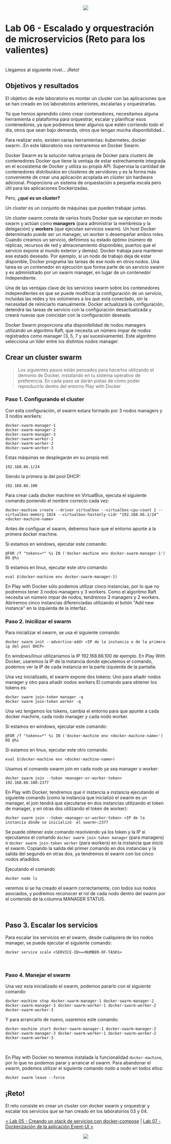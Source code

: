 <p align="center">
    <img src="../resources/header.png">
</p>

# Lab 06 - Escalado y orquestración de microservicios (Reto para los valientes)
<br/>
Llegamos al siguiente nivel... ¡Reto! 
<br/>

## Objetivos y resultados

El objetivo de este laboratorio es montar un cluster con las aplicaciones que se han creado en los laboratorios anteriores, escalarlas y orquestrarlas. 

Ya que hemos aprendido cómo crear contenedores, necesitamos alguna herramienta o plataforma para orquestrar, escalar y planificar esos contenedores, ya que podremos tener algunos que estén corriendo todo el día, otros que sean bajo demanda, otros que tengan mucha disponibilidad...

Para realizar esto, existen varias herramientas: kubernetes, docker swarm...En este laboratorio nos centraremos en Docker Swarm.

Docker Swarm es la solución nativa propia de Docker para clusters de contenedores Docker que tiene la ventaja de estar estrechamente integrada en el ecosistema de Docker y utiliza su propia API. Supervisa la cantidad de contenedores distribuidos en clústeres de servidores y es la forma más conveniente de crear una aplicación acoplada en clúster sin hardware adicional. Proporciona un sistema de orquestación a pequeña escala pero útil para las aplicaciones Dockerizadas.

Pero, **¿qué es un cluster?**

Un cluster es un conjunto de máquinas que pueden trabajar juntas.

Un cluster swarm consta de varios hosts Docker que se ejecutan en modo swarm y actúan como **managers** (para administrar la membresía y la delegación) y **workers** (que ejecutan servicios swarm). Un host Docker determinado puede ser un manager, un worker o desempeñar ambos roles. Cuando creamos un servicio, definimos su estado óptimo (número de réplicas, recursos de red y almacenamiento disponibles, puertos que el servicio expone al mundo exterior y demás). Docker trabaja para mantener ese estado deseado. Por ejemplo, si un nodo de trabajo deja de estar disponible, Docker programa las tareas de ese nodo en otros nodos. Una tarea es un contenedor en ejecución que forma parte de un servicio swarm y es administrado por un swarm manager, en lugar de un contenedor independiente.

Una de las ventajas clave de los servicios swarm sobre los contenedores independientes es que se puede modificar la configuración de un servicio, incluidas las redes y los volúmenes a los que está conectado, sin la necesidad de reiniciarlo manualmente. Docker actualizará la configuración, detendrá las tareas de servicio con la configuración desactualizada y creará nuevas que coincidan con la configuración deseada.


Docker Swarm proporciona alta disponibilidad de nodos managers utilizando un algoritmo Raft, que necesita un número impar de nodos registrados como manager (3, 5, 7 y así sucesivamente). Este algoritmo selecciona un líder entre los distintos nodos manager.
<br/>

## Crear un cluster swarm

> Los siguientes pasos están pensados para hacerlos utilizando el demonio de Docker, instalando en tu sistema operativo de preferencia. En cada paso se darán pistas de cómo poder reproducirlo dentro del entorno Play with Docker 

### Paso 1. Configurando el cluster

Con esta configuración, el swarm estara formado por 3 nodos managers y 3 nodos workers:

    docker-swarm-manager-1
    docker-swarm-manager-2
    docker-swarm-manager-3
    docker-swarm-worker-1
    docker-swarm-worker-2
    docker-swarm-worker-3

Estas máquinas se desplegarán en su propia red:

    192.168.66.1/24

Siendo la primera ip del pool DHCP:

    192.168.66.100

Para crear cada docker machine en VirtualBox, ejecuta el siguiente comando poniendo el nombre correcto  cada vez:	

    docker-machine create --driver virtualbox --virtualbox-cpu-count 1 --virtualbox-memory 1024 --virtualbox-hostonly-cidr "192.168.66.1/24" <docker-machine-name>

Antes de configuar el swarm, debemos hace que el entorno apunte a la primera docker machine.

Si estamos en windows, ejecutar este comando:

    @FOR /f "tokens=*" %i IN ('docker-machine env docker-swarm-manager-1') DO @%i

Si estamos en linux, ejecutar este otro comando:

    eval $(docker-machine env docker-swarm-manager-1)

En Play with Docker sólo podemos utilizar cinco instancias, por lo que no podremos tener 3 nodos managers y 3 workers. Como el algoritmo Raft necesita un número impar de nodos, tendremos 3 managers y 2 workers. Abriremos cinco instancias diferenciadas utilizando el botón "Add new instance" en la izquierda de la interfaz.
	
### Paso 2. Inicilizar el swarm

Para inicializar el swarm, se usa el siguiente comando:

    docker swarm init --advertise-addr <IP de la instancia o de la primera ip del pool DHCP> 

En windows/linux utilizaríamos la IP 192.168.66.100 de ejemplo. En Play With Docker, usaremos la IP de la instancia donde ejecutemos el comando, podemos ver la IP de cada instancia en la parte izquierda de la pantalla.

Una vez inicializado, el swarm expone dos tokens: Uno para añadir nodos manager y otro para añadir nodos workers
El comando para obtener los tokens es:

    docker swarm join-token manager -q
    docker swarm join-token worker -q

Una vez tengamos los tokens, cambia el entorno para que apunte a cada docker machine, cada nodo manager y cada nodo worker.
	
Si estamos en windows, ejecutar este comando:

    @FOR /f "tokens=*" %i IN ('docker-machine env <docker-machine-name>') DO @%i

Si estamos en linux, ejecutar este otro comando:

    eval $(docker-machine env <docker-machine-name>)

Usamos el comando swarm join en cada nodo ya sea manager o worker:

    docker swarm join --token <manager-or-worker-token> 192.168.66.100:2377

En Play with Docker, tendremos que ir instancia a instancia ejecutando el siguiente comando (como la instancia que inicializó el swarm es un manager, el join tendrá que ejecutarse en dos instancias utilizando el token de manager, y en otras dos utilizando el token de worker):

    docker swarm join --token <manager-or-worker-token> <IP de la instancia dónde se inicializó  el swarm>:2377

Se puede obtener este comando resolviendo ya los token y la IP si ejecutamos el comando `docker swarm join-token manager` (para managers) o `docker swarm join-token worker` (para workers) en la instancia que inició el swarm. Copiando la salida del primer comando en dos instancias y la salida del segundo en otras dos, ya tendremos el swarm con los cinco nodos añadidos.

Ejecutando el comando

    docker node ls

veremos si se ha creado el swarm correctamente, con todos sus nodos asociados, y podremos reconocer el rol de cada nodo dentro del swarm por el contenido de la columna MANAGER STATUS.

<br/>

## Paso 3. Escalar los servicios ##

Para escalar los servicios en el swarm, desde cualquiera de los nodos manager, se puede ejecutar el siguiente comando:

	docker service scale <SERVICE-ID>=<NUMBER-OF-TASKS>

<br/>

### Paso 4. Manejar el swarm	

Una vez esta inicializado el swarm, podemos pararlo con el siguiente comando:	

    docker-machine stop docker-swarm-manager-1 docker-swarm-manager-2 docker-swarm-manager-3 docker-swarm-worker-1 docker-swarm-worker-2 docker-swarm-worker-3

Y para arrancarlo de nuevo, usaremos este comando:

    docker-machine start docker-swarm-manager-1 docker-swarm-manager-2 docker-swarm-manager-3 docker-swarm-worker-1 docker-swarm-worker-2 docker-swarm-worker-3
<br/>

En Play with Docker no tenemos instalada la funcionalidad `docker-machine`, por lo que no podemos parar y arrancar el swarm. Para abandonar el swarm, podemos utilizar el siguiente comando nodo a nodo en todos ellos:

    docker swarm leave --force

## ¡Reto! 

El reto consiste en crear un cluster con docker swarm y orquestrar y escalar los servicios que se han creado en los laboratorios 03 y 04.



[< Lab 05 - Creando un stack de servicios con docker-compose](../lab-05) | [Lab 07 - Dockerización de la aplicación Event-UI >](../lab-07)

<p align="center">
    <img src="../resources/header.png">
</p>

